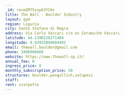 ```yaml
---
_id: recm2M75supb3YC6n
title: The Wall - Boulder Industry
layout: gym
region: Liguria
city: Santo Stefano di Magra
address: Via Carlo Vaccari c/o ex Ceramiche Vaccari
latitude: 44.1390228271484
longitude: 9.93925094604492
email: thewall.boulder@gmail.com
phone: 3496966660
website: https://www.thewall-sp.it/
annual_fee: 0
ingress_price: 8
monthly_subscription_price: 50
structures: boulder,pangullich,salapesi
staff: 
rent: scarpette
---
```


